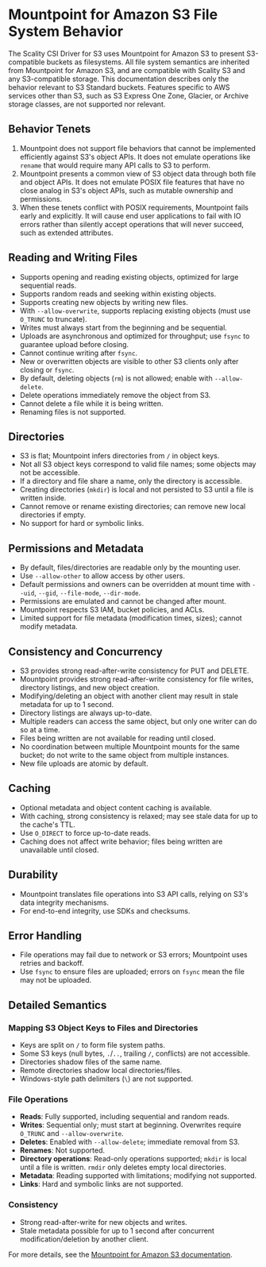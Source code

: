 # Mountpoint for Amazon S3 File System Behavior

The Scality CSI Driver for S3 uses Mountpoint for Amazon S3 to present S3-compatible buckets as filesystems.
All file system semantics are inherited from Mountpoint for Amazon S3, and are compatible with Scality S3 and any S3-compatible storage.
This documentation describes only the behavior relevant to S3 Standard buckets.
Features specific to AWS services other than S3, such as S3 Express One Zone, Glacier, or Archive storage classes, are not supported nor relevant.

## Behavior Tenets

1. Mountpoint does not support file behaviors that cannot be implemented efficiently against S3's object APIs.
   It does not emulate operations like `rename` that would require many API calls to S3 to perform.
2. Mountpoint presents a common view of S3 object data through both file and object APIs.
   It does not emulate POSIX file features that have no close analog in S3's object APIs, such as mutable ownership and permissions.
3. When these tenets conflict with POSIX requirements, Mountpoint fails early and explicitly.
   It will cause end user applications to fail with IO errors rather than silently accept operations that will never succeed, such as extended attributes.

## Reading and Writing Files

- Supports opening and reading existing objects, optimized for large sequential reads.
- Supports random reads and seeking within existing objects.
- Supports creating new objects by writing new files.
- With `--allow-overwrite`, supports replacing existing objects (must use `O_TRUNC` to truncate).
- Writes must always start from the beginning and be sequential.
- Uploads are asynchronous and optimized for throughput; use `fsync` to guarantee upload before closing.
- Cannot continue writing after `fsync`.
- New or overwritten objects are visible to other S3 clients only after closing or `fsync`.
- By default, deleting objects (`rm`) is not allowed; enable with `--allow-delete`.
- Delete operations immediately remove the object from S3.
- Cannot delete a file while it is being written.
- Renaming files is not supported.

## Directories

- S3 is flat; Mountpoint infers directories from `/` in object keys.
- Not all S3 object keys correspond to valid file names; some objects may not be accessible.
- If a directory and file share a name, only the directory is accessible.
- Creating directories (`mkdir`) is local and not persisted to S3 until a file is written inside.
- Cannot remove or rename existing directories; can remove new local directories if empty.
- No support for hard or symbolic links.

## Permissions and Metadata

- By default, files/directories are readable only by the mounting user.
- Use `--allow-other` to allow access by other users.
- Default permissions and owners can be overridden at mount time with `--uid`, `--gid`, `--file-mode`, `--dir-mode`.
- Permissions are emulated and cannot be changed after mount.
- Mountpoint respects S3 IAM, bucket policies, and ACLs.
- Limited support for file metadata (modification times, sizes); cannot modify metadata.

## Consistency and Concurrency

- S3 provides strong read-after-write consistency for PUT and DELETE.
- Mountpoint provides strong read-after-write consistency for file writes, directory listings, and new object creation.
- Modifying/deleting an object with another client may result in stale metadata for up to 1 second.
- Directory listings are always up-to-date.
- Multiple readers can access the same object, but only one writer can do so at a time.
- Files being written are not available for reading until closed.
- No coordination between multiple Mountpoint mounts for the same bucket; do not write to the same object from multiple instances.
- New file uploads are atomic by default.

## Caching

- Optional metadata and object content caching is available.
- With caching, strong consistency is relaxed; may see stale data for up to the cache's TTL.
- Use `O_DIRECT` to force up-to-date reads.
- Caching does not affect write behavior; files being written are unavailable until closed.

## Durability

- Mountpoint translates file operations into S3 API calls, relying on S3's data integrity mechanisms.
- For end-to-end integrity, use SDKs and checksums.

## Error Handling

- File operations may fail due to network or S3 errors; Mountpoint uses retries and backoff.
- Use `fsync` to ensure files are uploaded; errors on `fsync` mean the file may not be uploaded.

## Detailed Semantics

### Mapping S3 Object Keys to Files and Directories

- Keys are split on `/` to form file system paths.
- Some S3 keys (null bytes, `.`/`..`, trailing `/`, conflicts) are not accessible.
- Directories shadow files of the same name.
- Remote directories shadow local directories/files.
- Windows-style path delimiters (`\`) are not supported.

### File Operations

- **Reads**: Fully supported, including sequential and random reads.
- **Writes**: Sequential only; must start at beginning. Overwrites require `O_TRUNC` and `--allow-overwrite`.
- **Deletes**: Enabled with `--allow-delete`; immediate removal from S3.
- **Renames**: Not supported.
- **Directory operations**: Read-only operations supported; `mkdir` is local until a file is written. `rmdir` only deletes empty local directories.
- **Metadata**: Reading supported with limitations; modifying not supported.
- **Links**: Hard and symbolic links are not supported.

### Consistency

- Strong read-after-write for new objects and writes.
- Stale metadata possible for up to 1 second after concurrent modification/deletion by another client.

For more details, see the [Mountpoint for Amazon S3 documentation](https://github.com/awslabs/mountpoint-s3/blob/main/doc/SEMANTICS.md).
